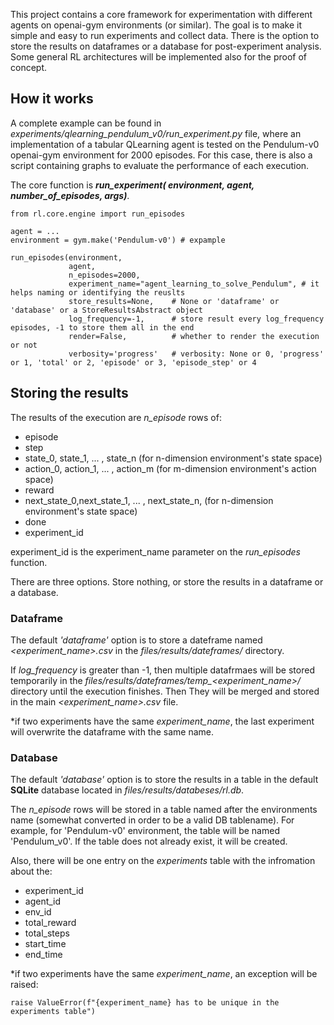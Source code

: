 This project contains a core framework for experimentation with different agents on openai-gym environments (or similar). 
The goal is to make it simple and easy to run experiments and collect data. There is the option to store the results on dataframes
or a database for post-experiment analysis. Some general RL architectures will be implemented
also for the proof of concept.

## How it works

A complete example can be found in *experiments/qlearning_pendulum_v0/run_experiment.py*
file, where an implementation of a tabular QLearning agent is tested on the
Pendulum-v0 openai-gym environment for 2000 episodes. For this case, there
is also a script containing graphs to evaluate the performance of each execution.

The core function is ***run_experiment( environment, agent, number_of_episodes, args)***.
    
    from rl.core.engine import run_episodes
    
    agent = ...
    environment = gym.make('Pendulum-v0') # expample 
    
    run_episodes(environment,
                 agent,
                 n_episodes=2000,   
                 experiment_name="agent_learning_to_solve_Pendulum", # it helps naming or identifying the reuslts
                 store_results=None,    # None or 'dataframe' or 'database' or a StoreResultsAbstract object 
                 log_frequency=-1,      # store result every log_frequency episodes, -1 to store them all in the end
                 render=False,          # whether to render the execution or not
                 verbosity='progress'   # verbosity: None or 0, 'progress' or 1, 'total' or 2, 'episode' or 3, 'episode_step' or 4

## Storing the results
The results of the execution are _n_episode_ rows of:     
* episode                     
* step                        
* state_0, state_1, ... , state_n  (for n-dimension environment's state space)
* action_0, action_1, ... , action_m (for m-dimension environment's action space)
* reward
* next_state_0,next_state_1, ... , next_state_n, (for n-dimension environment's state space)
* done
* experiment_id

experiment_id is the experiment_name parameter on the *run_episodes* function.
 
There are three options. Store nothing, or store the results in a dataframe or a database.

### Dataframe
The default *'dataframe'* option is to store a dateframe named *<experiment_name>.csv*
in the *files/results/dateframes/* directory. 

If *log_frequency* is greater than -1, then multiple datafrmaes will be stored temporarily in the 
*files/results/dateframes/temp_<experiment_name>/* directory until the execution finishes. Then They will be merged and
stored in the main *<experiment_name>.csv* file.

*if two experiments have the same *experiment_name*, the last experiment will overwrite
the dataframe with the same name.

### Database
The default *'database'* option is to store the results in a table in the default **SQLite** database located in 
*files/results/databeses/rl.db*.

The *n_episode* rows will be stored in a table named after the environments name (somewhat
converted in order to be a valid DB tablename). For example, for 'Pendulum-v0' environment,
the table will be named 'Pendulum_v0'. If the table does not already exist, it will be created.

Also, there will be one entry on the *experiments* table with the infromation about the:
* experiment_id
* agent_id
* env_id
* total_reward
* total_steps
* start_time
* end_time

*if two experiments have the same *experiment_name*, an exception will be raised:   

    raise ValueError(f"{experiment_name} has to be unique in the experiments table")
